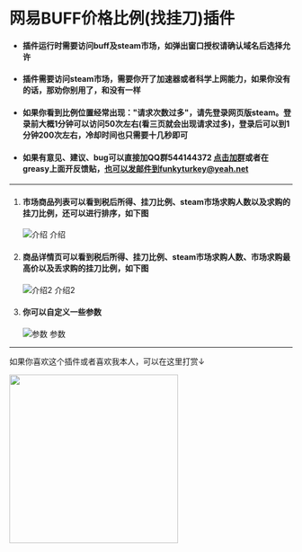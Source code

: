 # 网易BUFF价格比例(找挂刀)插件

* #### 插件运行时需要访问buff及steam市场，如弹出窗口授权请确认域名后选择允许

* #### 插件需要访问steam市场，需要你开了加速器或者科学上网能力，如果你没有的话，那劝你别用了，和没有一样

* #### **如果你看到比例位置经常出现："请求次数过多"，请先登录网页版steam。登录前大概1分钟可以访问50次左右(看三页就会出现请求过多)，登录后可以到1分钟200次左右，冷却时间也只需要十几秒即可**

* #### 如果有意见、建议、bug可以直接加QQ群544144372 <a href="https://jq.qq.com/?_wv=1027&k=U8mqorxQ">点击加群</a>或者在greasy上面开反馈贴，也可以发邮件到funkyturkey@yeah.net

---

1. #### 市场商品列表可以看到税后所得、挂刀比例、steam市场求购人数以及求购的挂刀比例，还可以进行排序，如下图 
   ![介绍 介绍](https://gitee.com/pronax/buffMarketHelper/raw/master/%E4%BB%8B%E7%BB%8D1.png)    
2. #### 商品详情页可以看到税后所得、挂刀比例、steam市场求购人数、市场求购最高价以及丢求购的挂刀比例，如下图  
   ![介绍2 介绍2](https://gitee.com/pronax/buffMarketHelper/raw/master/%E4%BB%8B%E7%BB%8D2.png)
3. #### 你可以自定义一些参数  
   ![参数 参数](https://gitee.com/pronax/buffMarketHelper/raw/master/%E4%BB%8B%E7%BB%8D3.png)

---

如果你喜欢这个插件或者喜欢我本人，可以在这里打赏↓

<img src="https://gitee.com/pronax/self-use-oil-warehouse/raw/master/donate.png"  height="300" width="300">